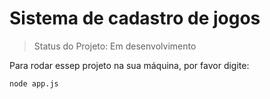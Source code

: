 <h1>Sistema de cadastro de jogos</h1>

> Status do Projeto: Em desenvolvimento

Para rodar essep projeto na sua máquina, por favor digite:

```
node app.js
```
